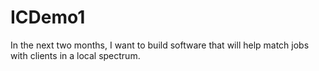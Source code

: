 # ICDemo1

In the next two months, I want to build software that will help match jobs with clients in a local spectrum.